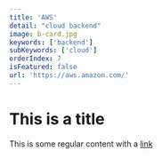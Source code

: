 ```yaml
---
title: 'AWS'
detail: "cloud backend"
image: b-card.jpg
keywords: ['backend']
subKeywords: ['cloud']
orderIndex: 7
isFeatured: false
url: 'https://aws.amazon.com/'
---
```


# This is a title

This is some regular content with a [link](https://google.com)